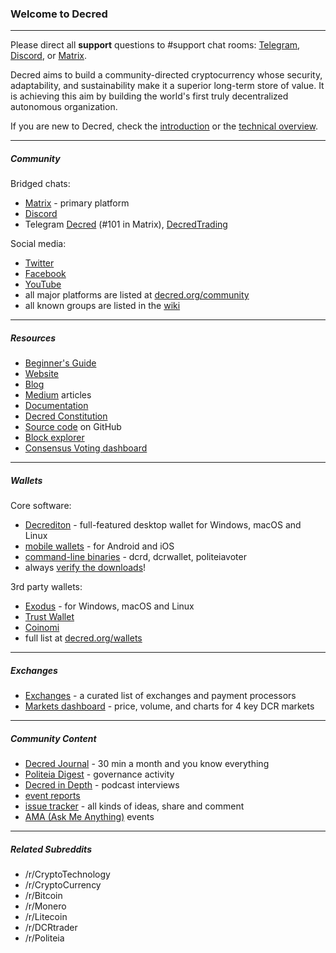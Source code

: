 ### Welcome to Decred

---

Please direct all **support** questions to #support chat rooms: [Telegram](https://t.me/DecredSupport), [Discord](https://discord.com/channels/349993843728449537/350007452152102923), or [Matrix](https://chat.decred.org/#/room/#support:decred.org).

Decred aims to build a community-directed cryptocurrency whose security, adaptability, and sustainability make it a superior long-term store of value. It is achieving this aim by building the world's first truly decentralized autonomous organization.

If you are new to Decred, check the [introduction](https://decred.org/) or the [technical overview](https://docs.decred.org/research/overview/).

---

##### Community

Bridged chats:

- [Matrix](https://chat.decred.org/) - primary platform
- [Discord](https://discord.gg/GJ2GXfz)
- Telegram [Decred](https://t.me/decred) (#101 in Matrix), [DecredTrading](https://t.me/DecredTrading)

Social media:

- [Twitter](https://twitter.com/decredproject)
- [Facebook](https://www.facebook.com/decredproject/)
- [YouTube](https://www.youtube.com/decredchannel)
- all major platforms are listed at [decred.org/community](https://decred.org/community/)
- all known groups are listed in the [wiki](https://github.com/decredcommunity/wiki/blob/master/wiki/social-media.md)

---

##### Resources

- [Beginner's Guide](https://docs.decred.org/getting-started/beginner-guide/)
- [Website](https://decred.org)
- [Blog](https://blog.decred.org/)
- [Medium](https://medium.com/decred) articles
- [Documentation](https://docs.decred.org/)
- [Decred Constitution](https://docs.decred.org/getting-started/constitution/) 
- [Source code](https://github.com/decred/) on GitHub
- [Block explorer](https://dcrdata.decred.org/)
- [Consensus Voting dashboard](https://voting.decred.org/)

---

##### Wallets

Core software:

- [Decrediton](https://decred.org/wallets/#decrediton) - full-featured desktop wallet for Windows, macOS and Linux
- [mobile wallets](https://decred.org/wallets/#mobilewallets) - for Android and iOS
- [command-line binaries](https://github.com/decred/decred-binaries/releases/latest) - dcrd, dcrwallet, politeiavoter
- always [verify the downloads](https://docs.decred.org/advanced/verifying-binaries/)!

3rd party wallets:

- [Exodus](https://www.exodus.io/download/) - for Windows, macOS and Linux
- [Trust Wallet](https://trustwallet.com/)
- [Coinomi](https://www.coinomi.com/downloads/)
- full list at [decred.org/wallets](https://decred.org/wallets/)

---

##### Exchanges 

- [Exchanges](https://decred.org/exchanges/) - a curated list of exchanges and payment processors
- [Markets dashboard](https://explorer.dcrdata.org/market) - price, volume, and charts for 4 key DCR markets

---

##### Community Content

- [Decred Journal](https://xaur.github.io/decred-news/) - 30 min a month and you know everything
- [Politeia Digest](https://blockcommons.red/politeia-digest/) - governance activity
- [Decred in Depth](https://decredindepth.libsyn.com/) - podcast interviews
- [event reports](https://github.com/decredcommunity/events)
- [issue tracker](https://github.com/decredcommunity/issues/issues) - all kinds of ideas, share and comment
- [AMA (Ask Me Anything)](https://www.reddit.com/r/decred/wiki/index#wiki_ama_.28ask_me_anything.29_events) events

---

##### Related Subreddits

- /r/CryptoTechnology
- /r/CryptoCurrency
- /r/Bitcoin
- /r/Monero
- /r/Litecoin
- /r/DCRtrader
- /r/Politeia
